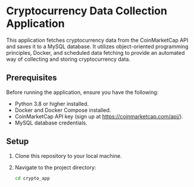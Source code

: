 # Cryptocurrency Data Collection Application

This application fetches cryptocurrency data from the CoinMarketCap API and saves it to a MySQL database. It utilizes object-oriented programming principles, Docker, and scheduled data fetching to provide an automated way of collecting and storing cryptocurrency data.

## Prerequisites

Before running the application, ensure you have the following:

- Python 3.8 or higher installed.
- Docker and Docker Compose installed.
- CoinMarketCap API key (sign up at https://coinmarketcap.com/api/).
- MySQL database credentials.

## Setup

1. Clone this repository to your local machine.

2. Navigate to the project directory:

   ```bash
   cd crypto_app
